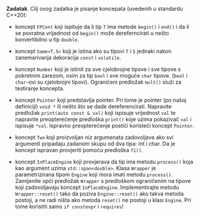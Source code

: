 **Zadatak**. Cilj ovog zadatka je pisanje koncepata (uvedenih u standardu C++20):

- koncept `FPCont` koji ispituje da li tip `T` ima metode `begin()` i `end()` i da li se povratna vrijednost od `begin()` može dereferncirati u nešto konvertibilno u tip `double`.

- koncept `Same<T,S>` koji je istina ako su tipovi `T` i `S` jednaki nakon zanemarivanja dekoracija `const` i `volatile`.

- koncept `Number` koji je istinit za sve cjelobrojne tipove i sve tipove s pokretnim zarezom, osim za tip `bool` i sve moguće `char` tipove. (`bool` i `char`-ovi su cjelobrojni tipovi). Ograničeni predložak `mult()` služi za testiranje koncepta.

- koncept `Pointer` koji predstavlja pointer. Pri tome je pointer (po našoj definiciji)  `void *` ili nešto što se dade dereferencirati.  Napravite predložak `print(auto const & val)` koji ispisuje vrijednost `val` te napravite preopterećenje predloška `print()` koje uzima pokazivač `val` i ispisuje `*val`. Ispravno preopterećenje postići koristeći koncept `Pointer`. 

- koncept `Two` koji proizvoljan niz argumenata zadovoljava ako svi argumenti pripadaju zadanom skupu od dva tipa: int i char. Da je koncept ispravan provjeriti pomoću predloška `f1()`.

- koncept `InPlaceEngine` koji provjerava da tip ima metodu `process()` koja kao argument uzima `std::span<double>`. Klasa `Wrapper` je parametrizirana tipom `Engine` koji mora imati metodu `process()`. Zamijenite opći predložak `Wrapper` s predloškom ograničenim na tipove koji zadovoljavaju koncept `InPlaceEngine`. Implementirajte metodu `Wrapper::reset()` tako da poziva `Engine::reset()` ako takva metoda postoji, a ne radi ništa ako metoda `reset()` ne postoji u klasi `Engine`. Pri tome koristiti samo `if constexpr` i `requires`!


